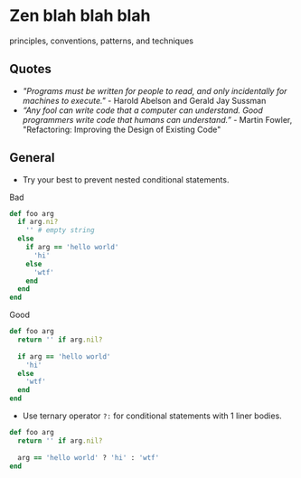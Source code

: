 Zen blah blah blah
=========

principles, conventions, patterns, and techniques

## Quotes

* *"Programs must be written for people to read, and only incidentally for machines to execute."* - Harold Abelson and Gerald Jay Sussman
* *“Any fool can write code that a computer can understand. Good programmers write code that humans can understand.”* - Martin Fowler, "Refactoring: Improving the Design of Existing Code"


## General

* Try your best to prevent nested conditional statements.

Bad
```ruby
def foo arg
  if arg.ni?
    '' # empty string
  else
    if arg == 'hello world'
      'hi'
    else
      'wtf'
    end
  end
end
```

Good
```ruby
def foo arg
  return '' if arg.nil?
  
  if arg == 'hello world'
    'hi'
  else
    'wtf'
  end
end
```

* Use ternary operator `?:` for conditional statements with 1 liner bodies.

```ruby
def foo arg
  return '' if arg.nil?
  
  arg == 'hello world' ? 'hi' : 'wtf'
end
```
